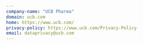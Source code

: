 ```yaml
---
company-name: "UCB Pharma"
domain: ucb.com
home: https://www.ucb.com/
privacy-policy: https://www.ucb.com/Privacy-Policy
email: dataprivacy@ucb.com
---
```




